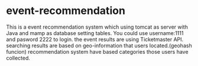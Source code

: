 # event-recommendation
This is a event recommendation system which using tomcat as server with Java and mamp as database setting tables.
You could use username:1111 and pasword 2222 to login.
the event results are using Ticketmaster API.
searching results are based on geo-information that users located.(geohash funcion)
recommendation system have based categories those users have collected.
